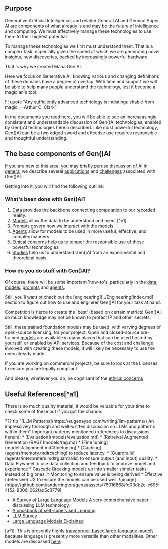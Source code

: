 ## Purpose
Generative Artificial Intelligence, and related General AI and General Super AI are components of what already is and may be the future of intelligence and computing. We must effectively manage these technologies to use them to their highest potential. 

To manage these technologies we first must understand them. That is a complex task, especially given the speed at which we are generating novel insights, new discoveries, backed by increasingly powerful hardware. 

That is why we created Mana Gen AI. 

Here we focus on Generative AI, knowing various and changing definitions of these domains have a degree of overlap. With time and support we will be able to help many people understand the technology, lest it become a magician's tool. 

!!! quote "Any sufficiently advanced technology is indistinguishable from magic. --Arthur C. Clark”

In the documents you read here, you will be able to see an increseasingly consistent and understandable discussion of Gen()AI technologies, enabled by Gen()AI technologies herein described.  Like most powerful technology, Gen()AI can be a two edged sword and effective use requires responsible and thoughtful understanding. 

## The base components of Gen()AI

If you are new to this area, you may briefly peruse [discussion of AI in general](overview/ai_in_general.md) we describe several [applications](overview/applications.md) and [challenges](overview/challenges.md) associated with Gen()AI. 

Getting into it, you will find the following outline: 

### What's been done with Gen()AI?

1. [Data](data/data.md) provides the backbone connecting computation to our recorded reality.
1. [Models](models/index.md) allow the data to be understood and used. [^n1]
1. [Prompts](models/prompt_engineering/prompting.md) govern how we interact with the models.
1. [Agents](agents/index.md) allow for models to be used in more useful, effective, and complex manners.
1. [Ethical concerns](ethical_concerns/index.md) help us to temper the responsible use of these powerful technologies.
1. [Studies](studies/studies.md) help us to understand Gen()AI from an experimental and theoretical basis. 

### How do you do stuff with Gen()AI?

Of course, there will be some important 'how-to's, particularly in the [data](data/data.md), [models](models/index.md), [prompts](models/prompt_engineering/prompting.md) and [agents](./agents/index.md). 

Still, you'll want ot check out the  [engineering][../Engineering/index.md] section to figure out how to use and engineer Gen()AI for your task at hand. 

Competition is fierce to create the 'best' (based on certain metrics) Gen()AI, so much knowledge may not be known to protect IP and other secrets.

Still, these trained foundation models may be used, with varying degrees of open-source licensing, for your project. Open and closed-source pre-trained [models](../Engineering/models.md) are available in many places that can be used hosted by yourself, or enabled by API services. Because of the cost and challenge involved with creating these models, it will likely be necessary to use the ones already made. 

If you are working on commercial projects, be sure to look at the Licenses to ensure you are legally compliant. 

And please, whatever you do, be cognisant of the [ethical concerns](ethical_concerns/index.md)

## Useful References[^a1]

There is so much quality material, it would be valuable for your time to check some of these out if you got the chance. 

<div class="result" markdown>
??? tip "[LLM Patterns](https://eugeneyan.com/writing/llm-patterns/) An impressively thorough and well-written discussion on LLMs and patterns within them"
    Important patterns mentioned (references to discussions herein):
    * [Evaluation](models/evaluation.md)
    * [Retreival Augmented Generation (RAG)](models/rag.md)
    * [Fine tuning](models/alignment.md#finetuning)
    * [Caching](agents/memory.md#caching) to reduce latency. 
    * [Guardrails](agents/interpreters.md#guardrails) to ensure output (and input) quality.
    * Data Flywheel to use data collection and feedback to improve model and experience
    * Cascade Breaking models up into smaller simpler tasks instead of big ones.
    * Monitoring to ensure value is being derived
    * Effective (defensive) UX to ensure the models can be used well. 
    ![image](https://github.com/ianderrington/genai/assets/76016868/fd03db2c-c695-4f52-8306-062fad5c3779)
</div>

- [A Survey of Large Language Models](https://arxiv.org/pdf/2303.18223.pdf) A very comprehensive paper discussing LLM technology. 
- [A cookbook of self-supervised Learning](https://arxiv.org/pdf/2304.12210.pdf) 
- [LLM Survey](https://github.com/RUCAIBox/LLMSurvey)
- [Large Language Models Explained](https://www.understandingai.org/p/large-language-models-explained-with)

[a^1]: This is presently highly [transformer-based large-language models](models/classes/transformers.md) because language is presently more versatile than other modalities. Other models are discussed [here](models/classes/index.md)